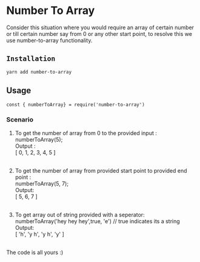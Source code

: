 # Number To Array

Consider this situation where you would require an array of certain number or till certain number say from 0 or any other start point, to resolve this we use number-to-array functionality. <br />

## `Installation`

`yarn add number-to-array` <br />

## Usage

`const { numberToArray} = require('number-to-array')` <br />

### Scenario

1) To get the number of array from 0 to the provided input : <br />
    numberToArray(5);  <br/>
    Output : <br/>
    [ 0, 1, 2, 3, 4, 5 ] <br/> <br />

2) To get the number of array from provided start point to provided end point : <br />
    numberToArray(5, 7); <br />
    Output: <br />
    [ 5, 6, 7 ] <br/> <br/>

3) To get array out of string provided with a seperator: <br />
    numberToArray('hey hey hey',true, 'e') // true indicates its a string <br />
    Output: <br />
    [ 'h', 'y h', 'y h', 'y' ] <br /> <br />

The code is all yours :)